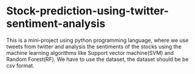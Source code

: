 # Stock-prediction-using-twitter-sentiment-analysis
This is a mini-project using python programming language, where we use tweets from twitter and analysis the sentiments of the stocks using the machine learning algorithms like Support vector machine(SVM) and Random Forest(RF). We have to use the dataset, the dataset should be be csv format.

